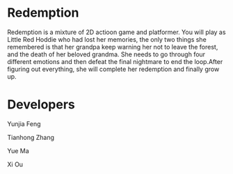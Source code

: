 # Redemption
 Redemption is a mixture of 2D actioon game and platformer. You will play as Little Red Hoddie who had lost her memories, the only two things she remembered is that
       her grandpa keep warning her not to leave the forest, and the death of her beloved grandma. She needs to go through four different emotions and then defeat the final
       nightmare to end the loop.After figuring out everything, she will complete her redemption and finally grow up.
       
# Developers
Yunjia Feng

Tianhong Zhang

Yue Ma

Xi Ou
      
